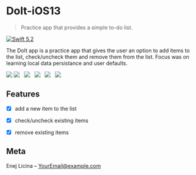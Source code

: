 # DoIt-iOS13

> Practice app that provides a simple to-do list.

[![Swift 5.2][swift-image]][swift-url]

The DoIt app is a practice app that gives the user an option to add items to the list, check/uncheck them and remove them from the list. Focus was on learning local data persistance and user defaults.

![](header.png)
![](https://github.com/EnejL/Readme-images/blob/master/DoIt-iOS13/Simulator%20Screen%20Shot%20-%20iPhone%2011%20Pro%20-%202020-04-21%20at%2021.57.38.png)&nbsp;&nbsp;
![](https://github.com/EnejL/Readme-images/blob/master/DoIt-iOS13/Simulator%20Screen%20Shot%20-%20iPhone%2011%20Pro%20-%202020-04-21%20at%2021.57.47.png)&nbsp;&nbsp;
![](https://github.com/EnejL/Readme-images/blob/master/DoIt-iOS13/Simulator%20Screen%20Shot%20-%20iPhone%2011%20Pro%20-%202020-04-21%20at%2021.57.56.png)&nbsp;&nbsp;
![](https://github.com/EnejL/Readme-images/blob/master/DoIt-iOS13/Simulator%20Screen%20Shot%20-%20iPhone%2011%20Pro%20-%202020-04-21%20at%2021.57.59.png)&nbsp;&nbsp;
![](https://github.com/EnejL/Readme-images/blob/master/DoIt-iOS13/Simulator%20Screen%20Shot%20-%20iPhone%2011%20Pro%20-%202020-04-21%20at%2021.58.06.png)

## Features

- [x] add a new item to the list
- [x] check/uncheck existing items
- [x] remove existing items


## Meta

Enej Licina – YourEmail@example.com

[swift-image]:https://img.shields.io/badge/swift-3.0-orange.svg
[swift-url]: https://swift.org/
[license-image]: https://img.shields.io/badge/License-MIT-blue.svg
[license-url]: LICENSE
[travis-image]: https://img.shields.io/travis/dbader/node-datadog-metrics/master.svg?style=flat-square
[travis-url]: https://travis-ci.org/dbader/node-datadog-metrics
[codebeat-image]: https://codebeat.co/badges/c19b47ea-2f9d-45df-8458-b2d952fe9dad
[codebeat-url]: https://codebeat.co/projects/github-com-vsouza-awesomeios-com

